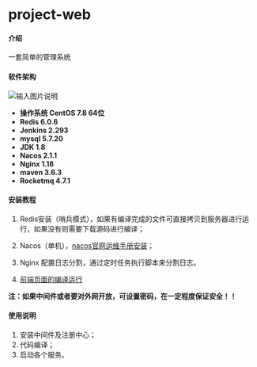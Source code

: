 # project-web

#### 介绍
一套简单的管理系统

#### 软件架构
![输入图片说明](https://www.stprgm.cn/file/project-web/structure.png"在这里输入图片标题")

-   **操作系统 CentOS  7.8 64位** 
-   **Redis 6.0.6** 
-   **Jenkins 2.293** 
-   **mysql 5.7.20** 
-   **JDK 1.8** 
-   **Nacos 2.1.1** 
-   **Nginx 1.18**
-   **maven 3.6.3**
-   **Rocketmq 4.7.1** 

#### 安装教程

1.  Redis安装（哨兵模式），如果有编译完成的文件可直接拷贝到服务器进行运行，如果没有则需要下载源码进行编译；

2.  Nacos（单机），[nacos官网运维手册安装](https://nacos.io/zh-cn/docs/deployment.html)；

3.  Nginx 配置日志分割，通过定时任务执行脚本来分割日志。

4.  [前端页面的编译运行](https://gitee.com/Mrzhouhui/project-web-manager-html)

 **注：如果中间件或者要对外网开放，可设置密码，在一定程度保证安全！！**  

#### 使用说明

1.  安装中间件及注册中心；
2.  代码编译；
3.  启动各个服务。

